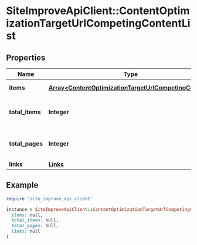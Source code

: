 # SiteImproveApiClient::ContentOptimizationTargetUrlCompetingContentList

## Properties

| Name | Type | Description | Notes |
| ---- | ---- | ----------- | ----- |
| **items** | [**Array&lt;ContentOptimizationTargetUrlCompetingContent&gt;**](ContentOptimizationTargetUrlCompetingContent.md) | Set of items. |  |
| **total_items** | **Integer** | Total number of items in result set. |  |
| **total_pages** | **Integer** | Total number of pages in result set. |  |
| **links** | [**Links**](Links.md) |  | [optional] |

## Example

```ruby
require 'site_improve_api_client'

instance = SiteImproveApiClient::ContentOptimizationTargetUrlCompetingContentList.new(
  items: null,
  total_items: null,
  total_pages: null,
  links: null
)
```

